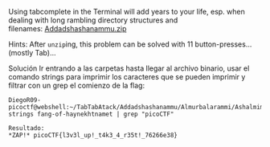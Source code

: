 Using tabcomplete in the Terminal will add years to your life, esp. when dealing with long rambling directory structures and filenames: [Addadshashanammu.zip](https://mercury.picoctf.net/static/fe16c756149cfa85f23e73cd9dbd6a25/Addadshashanammu.zip)

Hints:
	After `unzip`ing, this problem can be solved with 11 button-presses...(mostly Tab)...

Solución
Ir entrando a las carpetas hasta llegar al archivo binario, usar el comando strings para imprimir los caracteres que se pueden imprimir y filtrar con un grep el comienzo de la flag:
```
DiegoR09-picoctf@webshell:~/TabTabAtack/Addadshashanammu/Almurbalarammi/Ashalmimilkala/Assurnabitashpi/Maelkashishi/Onnissiralis/Ularradallaku$ strings fang-of-haynekhtnamet | grep "picoCTF"

Resultado:
*ZAP!* picoCTF{l3v3l_up!_t4k3_4_r35t!_76266e38}
```